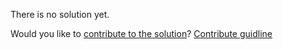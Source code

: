 
There is no solution yet.

Would you like to [contribute to the solution](https://github.com/BFEdev/BFE.dev-solutions/blob/main/quiz/reference-type_en.md)? [Contribute guidline](https://github.com/BFEdev/BFE.dev-solutions#how-to-contribute)
